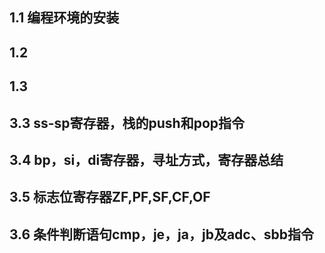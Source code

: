 

## 1.1 编程环境的安装


## 1.2

## 1.3

## 3.3 ss-sp寄存器，栈的push和pop指令



## 3.4 bp，si，di寄存器，寻址方式，寄存器总结



## 3.5 标志位寄存器ZF,PF,SF,CF,OF



## 3.6 条件判断语句cmp，je，ja，jb及adc、sbb指令
